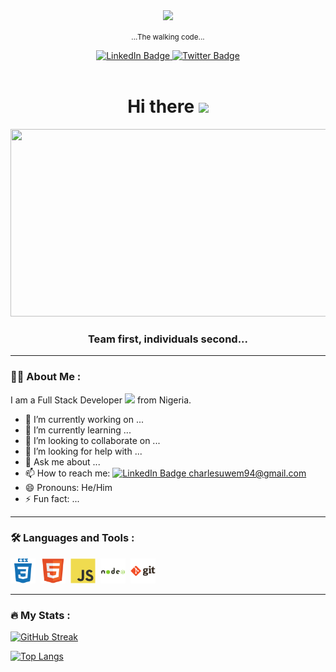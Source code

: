 <div id="header" align="center">
  <img src="https://thumbs.gfycat.com/BarrenAnchoredHyrax-max-1mb.gif" width="100"/>

  <small>...The walking code...</small>
  
  <div id="badges">
    <a href="https://www.linkedin.com/in/andrewsCharlesUwem/">
      <img src="https://img.shields.io/badge/LinkedIn-green?style=for-the-badge&logo=linkedin&logoColor=white" alt="LinkedIn Badge"/>
    </a>
    <!-- <a href="https://www.instagram.com/davidandrianarivo/">
      <img src="https://img.shields.io/badge/Instagram-green?style=for-the-badge&logo=instagram&logoColor=white" alt="Instagram Badge"/>
    </a> -->
    <a href="https://twitter.com/_AndrewsCharles">
      <img src="https://img.shields.io/badge/Twitter-black?style=for-the-badge&logo=twitter&logoColor=white" alt="Twitter Badge"/>
    </a>
  </div>
  
  <img src="https://komarev.com/ghpvc/?username=andrianarivo&style=flat-square&color=blue" alt=""/>
  
  <h1>
    Hi there
    <img src="https://media.giphy.com/media/hvRJCLFzcasrR4ia7z/giphy.gif" width="30px"/>
  </h1>
</div>

<div align="center">
  <img src="https://www.programsshop.com/wp-content/uploads/2022/11/90222-work-team-1.gif" width="600" height="300"/>
</div>

<h3 align='center'>Team first, individuals second...</h3>

---

### :woman_technologist: About Me :
I am a Full Stack Developer <img src="https://media.giphy.com/media/WUlplcMpOCEmTGBtBW/giphy.gif" width="30"> from Nigeria.

<!-- - :telescope: I’m working as a Software Engineer and contributing to front-end and backend for building web applications.

- :seedling: Exploring Technical Content Writing.

- :zap: In my free time, I solve problems on HackerRank and read tech articles.

- :mailbox:How to reach me: [![Linkedin Badge](https://img.shields.io/badge/-andrianarivo-blue?style=flat&logo=Linkedin&logoColor=white)](https://www.linkedin.com/in/david-andrianarivo-3692101b6/) -->
- 🔭 I’m currently working on ...
- 🌱 I’m currently learning ...
- 👯 I’m looking to collaborate on ...
- 🤔 I’m looking for help with ...
- 💬 Ask me about ...
- 📫 How to reach me: <a href="https://www.linkedin.com/in/andrewsCharlesUwem/">
      <img src="https://img.shields.io/badge/LinkedIn-blue?style=for-the-badge&logo=linkedin&logoColor=white" alt="LinkedIn Badge" width='50'/>
    </a><a href="https://www.linkedin.com/in/andrewsCharlesUwem/">
      charlesuwem94@gmail.com
    </a>
- 😄 Pronouns: He/Him
- ⚡ Fun fact: ...

---

### :hammer_and_wrench: Languages and Tools :
<div>
  <img src="https://github.com/devicons/devicon/blob/master/icons/css3/css3-plain-wordmark.svg"  title="CSS3" alt="CSS" width="40" height="40"/>&nbsp;
  <img src="https://github.com/devicons/devicon/blob/master/icons/html5/html5-original.svg" title="HTML5" alt="HTML" width="40" height="40"/>&nbsp;
  <img src="https://github.com/devicons/devicon/blob/master/icons/javascript/javascript-original.svg" title="JavaScript" alt="JavaScript" width="40" height="40"/>&nbsp;
  <img src="https://github.com/devicons/devicon/blob/master/icons/nodejs/nodejs-original-wordmark.svg" title="NodeJS" alt="NodeJS" width="40" height="40"/>&nbsp;
  <img src="https://github.com/devicons/devicon/blob/master/icons/git/git-original-wordmark.svg" title="Git" **alt="Git" width="40" height="40"/>
</div>

---

### :fire: My Stats :

[![GitHub Streak](http://github-readme-streak-stats.herokuapp.com?user=forLoop94&theme=dark&background=000000)](https://git.io/streak-stats)

[![Top Langs](https://github-readme-stats.vercel.app/api/top-langs/?username=forLoop94)](https://github.com/anuraghazra/github-readme-stats)